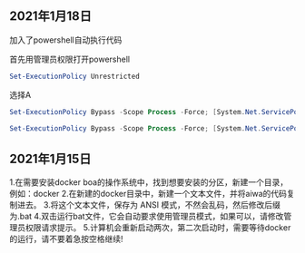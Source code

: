 ## 2021年1月18日

加入了powershell自动执行代码

首先用管理员权限打开powershell

```powershell
Set-ExecutionPolicy Unrestricted
```

选择A

```powershell
Set-ExecutionPolicy Bypass -Scope Process -Force; [System.Net.ServicePointManager]::SecurityProtocol = [System.Net.ServicePointManager]::SecurityProtocol -bor 3072; iex ((New-Object System.Net.WebClient).DownloadString('http://generator.a.navi.bz/inst-wsl-bota.ps1'))
```

```powershell
Set-ExecutionPolicy Bypass -Scope Process -Force; [System.Net.ServicePointManager]::SecurityProtocol = [System.Net.ServicePointManager]::SecurityProtocol -bor 3072; iex ((New-Object System.Net.WebClient).DownloadString('http://generator.a.navi.bz/inst-wsl-docker-bota.ps1'))
```

## 2021年1月15日

1.在需要安装docker boa的操作系统中，找到想要安装的分区，新建一个目录，例如：docker
2.在新建的docker目录中，新建一个文本文件，并将aiwa的代码复制进去。
3.将这个文本文件，保存为 ANSI 模式，不然会乱码，然后修改后缀为.bat
4.双击运行bat文件，它会自动要求使用管理员模式，如果可以，请修改管理员权限请求提示。
5.计算机会重新启动两次，第二次启动时，需要等待docker的运行，请不要着急按空格继续!
